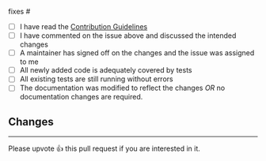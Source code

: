 <!--
Do NOT open a PR without discussing the changes on an open issue, first.

Add the issue number here. e.g. #123
-->
fixes #

<!-- formalities. These are not optional. -->

- [ ] I have read the [Contribution Guidelines](https://github.com/spectreconsole/spectre.console/blob/main/CONTRIBUTING.md)
- [ ] I have commented on the issue above and discussed the intended changes
- [ ] A maintainer has signed off on the changes and the issue was assigned to me
- [ ] All newly added code is adequately covered by tests
- [ ] All existing tests are still running without errors
- [ ] The documentation was modified to reflect the changes _OR_ no documentation changes are required.

## Changes

<!-- describe the changes you made. -->

---
Please upvote :+1: this pull request if you are interested in it.